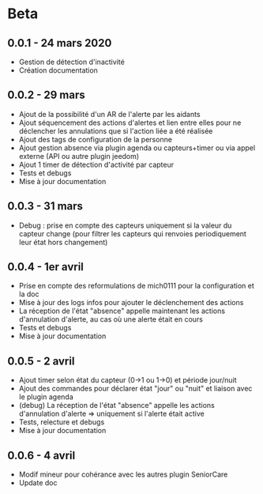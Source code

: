 # Beta

0.0.1 - 24 mars 2020
---

* Gestion de détection d'inactivité
* Création documentation

0.0.2 - 29 mars
---

* Ajout de la possibilité d'un AR de l'alerte par les aidants
* Ajout séquencement des actions d'alertes et lien entre elles pour ne déclencher les annulations que si l'action liée a été réalisée
* Ajout des tags de configuration de la personne
* Ajout gestion absence via plugin agenda ou capteurs+timer ou via appel externe (API ou autre plugin jeedom)
* Ajout 1 timer de détection d'activité par capteur
* Tests et debugs
* Mise à jour documentation

0.0.3 - 31 mars
---

* Debug : prise en compte des capteurs uniquement si la valeur du capteur change (pour filtrer les capteurs qui renvoies periodiquement leur état hors changement)

0.0.4 - 1er avril
---

* Prise en compte des reformulations de mich0111 pour la configuration et la doc
* Mise à jour des logs infos pour ajouter le déclenchement des actions
* La réception de l'état "absence" appelle maintenant les actions d'annulation d'alerte, au cas où une alerte était en cours
* Tests et debugs
* Mise à jour documentation

0.0.5 - 2 avril
---

* Ajout timer selon état du capteur (0->1 ou 1->0) et période jour/nuit
* Ajout des commandes pour déclarer état "jour" ou "nuit" et liaison avec le plugin agenda
* (debug) La réception de l'état "absence" appelle les actions d'annulation d'alerte => uniquement si l'alerte était active
* Tests, relecture et debugs
* Mise à jour documentation

0.0.6 - 4 avril
---

* Modif mineur pour cohérance avec les autres plugin SeniorCare
* Update doc
